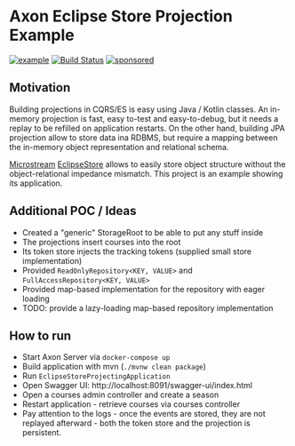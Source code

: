 # Axon Eclipse Store Projection Example

[![example](https://img.shields.io/badge/lifecycle-EXAMPLE-blue.svg)](https://github.com/holisticon#open-source-lifecycle)
[![Build Status](https://github.com/holixon/axon-eclipse-store-projection-example/workflows/Development%20branches/badge.svg)](https://github.com/holixon/axon-eclipse-store-projection-example/actions)
[![sponsored](https://img.shields.io/badge/sponsoredBy-Holisticon-RED.svg)](https://holisticon.de/)

## Motivation

Building projections in CQRS/ES is easy using Java / Kotlin classes. An in-memory projection is fast, easy to-test and easy-to-debug, but it 
needs a replay to be refilled on application restarts. On the other hand, building JPA projection allow to store data ina RDBMS, but require 
a mapping between the in-memory object representation and relational schema. 

[Microstream](https://microstream.one/) [EclipseStore](https://docs.eclipsestore.io/manual/intro/welcome.html) allows to easily store object structure without the object-relational impedance mismatch. This project is an example showing its application.

## Additional POC / Ideas
 
- Created a "generic" StorageRoot to be able to put any stuff inside
- The projections insert courses into the root
- Its token store injects the tracking tokens (supplied small store implementation)
- Provided `ReadOnlyRepository<KEY, VALUE>` and `FullAccessRepository<KEY, VALUE>`
- Provided map-based implementation for the repository with eager loading
- TODO: provide a lazy-loading map-based repository implementation

## How to run

- Start Axon Server via `docker-compose up`
- Build application with mvn (`./mvnw clean package`)
- Run `EclipseStoreProjectingApplication`
- Open Swagger UI: http://localhost:8091/swagger-ui/index.html
- Open a courses admin controller and create a season
- Restart application - retrieve courses via courses controller
- Pay attention to the logs - once the events are stored, they are not replayed afterward - both the token store and the projection is persistent.
